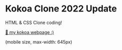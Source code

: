 # Kokoa Clone 2022 Update

HTML & CSS Clone coding!

[🌈 my kokoa webpage :)](https://gaetaegoo.github.io/kokoa-clone-challenge/)  

(mobile size, max-width: 645px)
